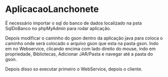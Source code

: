 # AplicacaoLanchonete

É necessário importar o sql do banco de dados localizado na psta SqlDoBanco no phpMyAdmin para rodar aplicação.

Depois modificar o caminho do gson dentro da aplicação java para coloca o caminho onde será colocado o arquivo gson que esta na pasta gson. Indo em no Webservice, clicando encima com lado direito do mouse, indo em propriedade, Bibliotecas, Adicionar JAR/Pasta e navegar até a pasta do gson.

Depois disso so executar primeiro o WebService, depois o cliente.

